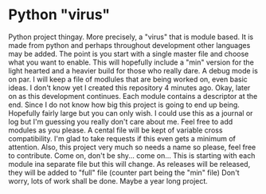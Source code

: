 # Python "virus"
Python project thingay. More precisely, a "virus" that is module based. It is made from python and perhaps throughout development other languages may be added. The point is you start with a single master file and choose what you want to enable. This will hopefully include a "min" version for the light hearted and a heavier build for those who really dare. A debug mode is on par. I will keep a file of modlules that are being worked on, even basic ideas. I don't know yet I created this repository 4 minutes ago. Okay, later on as this development continues. Each module contains a descriptor at the end. Since I do not know how big this project is going to end up being. Hopefully fairly large but you can only wish. I could use this as a journal or log but I'm guessing you really don't care about me. Feel free to add modules as you please. A cental file will be kept of variable cross compatibility. I'm glad to take requests if this even gets a minimum of attention. Also, this project very much so needs a name so please, feel free to contribute. Come on, don't be shy... come on... This is starting with each module ina separate file but this will change. As releases will be released, they will be added to "full" file (counter part being the "min" file) Don't worry, lots of work shall be done. Maybe a year long project.
